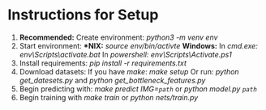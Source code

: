 # Instructions for Setup

1. **Recommended:** Create environment: *python3 -m venv env*
2. Start environment:
   **\*NIX:** *source env/bin/activte*
   **Windows:**
       In *cmd.exe:* *env\Scripts\activate.bat*
       In *powershell:* *env\Scripts\Activate.ps1*
3. Install requirements: *pip install -r requirements.txt*
4. Download datasets:
   If you have *make*: *make setup*
   Or run: *python get_datesets.py* and *python get_bottleneck_features.py*
5. Begin predicting with:
   *make predict IMG=`path`* or
   *python model.py `path`*
6. Begin training with
   *make train* or
   *python nets/train.py*
